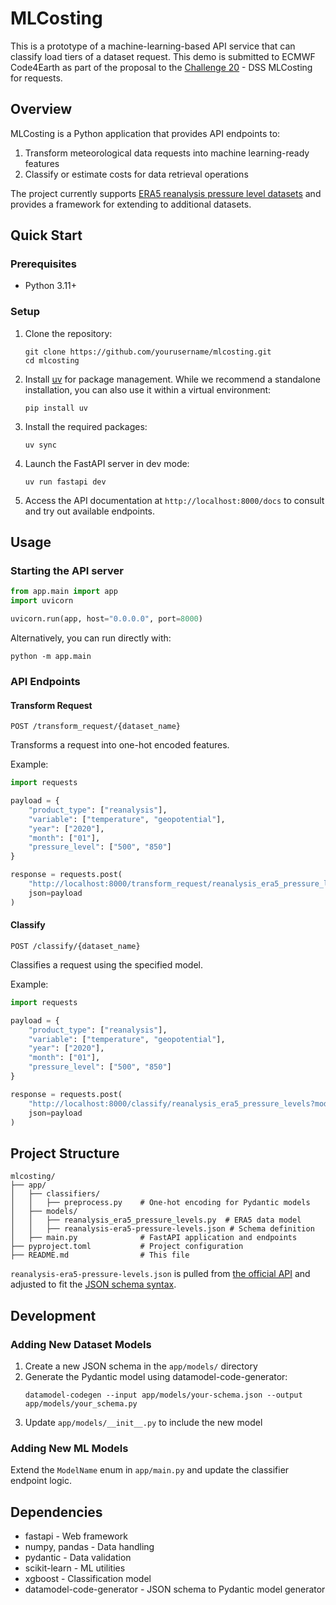 # MLCosting

This is a prototype of a machine-learning-based API service that can classify load tiers of a dataset request. This demo is submitted to ECMWF Code4Earth as part of the proposal to the [Challenge 20](https://github.com/ECMWFCode4Earth/Challenges_2025/issues/12) - DSS MLCosting for requests.

## Overview

MLCosting is a Python application that provides API endpoints to:
1. Transform meteorological data requests into machine learning-ready features
2. Classify or estimate costs for data retrieval operations

The project currently supports [ERA5 reanalysis pressure level datasets](https://cds.climate.copernicus.eu/datasets/reanalysis-era5-pressure-levels?tab=download) and provides a framework for extending to additional datasets.

## Quick Start

### Prerequisites

- Python 3.11+

### Setup

1. Clone the repository:
   ```
   git clone https://github.com/yourusername/mlcosting.git
   cd mlcosting
   ```

2. Install [uv](https://docs.astral.sh/uv/getting-started/installation/) for package management. While we recommend a standalone installation, you can also use it within a virtual environment:
   ```
   pip install uv
   ```
3. Install the required packages:
   ```
   uv sync
   ```
4. Launch the FastAPI server in dev mode:
   ```
   uv run fastapi dev
   ```
5. Access the API documentation at `http://localhost:8000/docs` to consult and try out available endpoints.

## Usage

### Starting the API server

```python
from app.main import app
import uvicorn

uvicorn.run(app, host="0.0.0.0", port=8000)
```

Alternatively, you can run directly with:

```
python -m app.main
```

### API Endpoints

#### Transform Request

```
POST /transform_request/{dataset_name}
```

Transforms a request into one-hot encoded features.

Example:
```python
import requests

payload = {
    "product_type": ["reanalysis"],
    "variable": ["temperature", "geopotential"],
    "year": ["2020"],
    "month": ["01"],
    "pressure_level": ["500", "850"]
}

response = requests.post(
    "http://localhost:8000/transform_request/reanalysis_era5_pressure_levels", 
    json=payload
)
```

#### Classify

```
POST /classify/{dataset_name}
```

Classifies a request using the specified model.

Example:
```python
import requests

payload = {
    "product_type": ["reanalysis"],
    "variable": ["temperature", "geopotential"],
    "year": ["2020"],
    "month": ["01"],
    "pressure_level": ["500", "850"]
}

response = requests.post(
    "http://localhost:8000/classify/reanalysis_era5_pressure_levels?model_name=xgboost", 
    json=payload
)
```

## Project Structure

```
mlcosting/
├── app/
│   ├── classifiers/
│   │   ├── preprocess.py    # One-hot encoding for Pydantic models
│   ├── models/
│   │   ├── reanalysis_era5_pressure_levels.py  # ERA5 data model
│   │   ├── reanalysis-era5-pressure-levels.json # Schema definition
│   ├── main.py              # FastAPI application and endpoints
├── pyproject.toml           # Project configuration
├── README.md                # This file
```
`reanalysis-era5-pressure-levels.json` is pulled from [the official API](https://cds.climate.copernicus.eu/api/retrieve/v1/processes/reanalysis-era5-pressure-levels) and adjusted to fit the [JSON schema syntax](https://koxudaxi.github.io/datamodel-code-generator/jsonschema/).

## Development

### Adding New Dataset Models

1. Create a new JSON schema in the `app/models/` directory
2. Generate the Pydantic model using datamodel-code-generator:
   ```
   datamodel-codegen --input app/models/your-schema.json --output app/models/your_schema.py
   ```
3. Update `app/models/__init__.py` to include the new model

### Adding New ML Models

Extend the `ModelName` enum in `app/main.py` and update the classifier endpoint logic.

## Dependencies

- fastapi - Web framework
- numpy, pandas - Data handling
- pydantic - Data validation
- scikit-learn - ML utilities
- xgboost - Classification model
- datamodel-code-generator - JSON schema to Pydantic model generator
